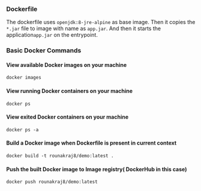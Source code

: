 ### Dockerfile

The dockerfile uses `openjdk:8-jre-alpine` as base image. Then it copies the `*.jar` file to image with name as `app.jar`. And then it starts the application`app.jar` on the entrypoint.

### Basic Docker Commands

#### View available Docker images on your machine
 `docker images`
 
 #### View running Docker containers on your machine
 `docker ps`
 
 #### View exited Docker containers on your machine
 `docker ps -a`
 
 #### Build a Docker image when Dockerfile is present in current context
 `docker build -t rounakraj8/demo:latest .`
 
 #### Push the built Docker image to Image registry( DockerHub in this case)
 `docker push rounakraj8/demo:latest`
